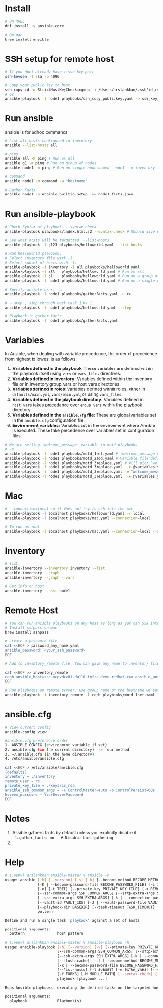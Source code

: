 # Install 
``` sh
# On RHEL
dnf install -y ansible-core

# On mac 
brew install ansible
```

# SSH setup for remote host
```sh
# If you dont already have a ssh key pair
ssh-keygen -t rsa -b 4096

# Copy your public key to host
ssh-copy-id -o StrictHostKeyChecking=no -i /Users/arslankhan/.ssh/id_rsa rc@<ip_address>
# or
ansible-playbook -l node1 playbooks/ssh_copy_publickey.yaml -e ssh_key_path="/Users/arslankhan/.ssh/id_rsa.pub" -e remote_user="rc"
```
# Run ansible
ansible is for adhoc commands
``` sh
# List all hosts configured in inventory 
ansible --list-hosts all

# ping
ansible all -m ping # Run on all
ansible g1 -m ping # Run on group of nodes
ansible node1 -m ping # Run on single node named `node1` in inventory file

# command
ansible node1 -m command -a "hostname"

# Gather Facts
ansible node1 -m ansible.builtin.setup  >> node1_facts.json
```
# Run ansible-playbook
``` sh
# Check Syntax of playbook. --syntax-check
ansible-playbook playbooks/index.html.j2 --syntax-check # Should give error

# See what hosts will be targetted. --list-hosts
ansible-playbook -l g123 playbooks/helloworld.yaml --list-hosts

# Run helloworld playbook.
# Select inventory file with -i 
# Select subset of hosts with -l. 
ansible-playbook -i inventory -l all playbooks/helloworld.yaml
ansible-playbook -l all   playbooks/helloworld.yaml # Run on all
ansible-playbook -l g1    playbooks/helloworld.yaml # Run on a group of node
ansible-playbook -l node1 playbooks/helloworld.yaml # Run on a single node

# Specify ansible user. -u
ansible-playbook -l node1 playbooks/gatherFacts.yaml -u rc

# --step , step through each task 1 by 1
ansible-playbook -l node1 playbooks/helloworld.yaml --step

# Playbook to gather facts
ansible-playbook -l node1 playbooks/gatherFacts.yaml 
```

# Variables
In Ansible, when dealing with variable precedence, the order of precedence from highest to lowest is as follows:
1. **Variables defined in the playbook**: These variables are defined within the playbook itself using `vars` or `vars_files` directives.
2. **Variables defined in inventory**: Variables defined within the inventory file or in inventory group_vars or host_vars directories.
3. **Variables defined in roles**: Variables defined within roles, either in `defaults/main.yml`, `vars/main.yml`, or using `vars_files`.
4. **Variables defined in the playbook directory**: Variables defined in `host_vars` takes precedance over `group_vars` within the playbook directory.
5. **Variables defined in the `ansible.cfg` file**: These are global variables set in the `ansible.cfg` configuration file.
6. **Environment variables**: Variables set in the environment where Ansible is executed. These take precedence over variables set in configuration files.
``` sh
# We are setting 'welcome_message' variable in motd playbooks
# -e 
ansible-playbook -l node1 playbooks/motd_1set.yaml # `welcome_message`defined in playbook - Savy
ansible-playbook -l node1 playbooks/motd_2add.yaml # Variable file defined inside playbook. File is `variables.yaml` in this repo
ansible-playbook -l node1 playbooks/motd_3replace.yaml # Will pick `welcome_message` from `host_vars/node1.yaml` file
ansible-playbook -l node1 playbooks/motd_3replace.yaml  -e @variables.yaml # Give variables from a file
ansible-playbook -l node1 playbooks/motd_3replace.yaml -e "welcome_message='FROM CLI : Savvy!'" # Give variable value in CLI
ansible-playbook -l node1 playbooks/motd_3replace.yaml  -e @variables.yaml -e "welcome_message='FROM CLI - Defined Later : Savvy!'"  # If same variable is defined at two places and given to the playbook. The one defined later is given preference. `-e welcome_message="defined_later" in this case.
```

# Mac
``` sh
# --connection=local so it does not try to ssh into the mac
ansible-playbook -l localhost playbooks/helloworld.yaml -c local
ansible-playbook -l localhost playbooks/mac.yaml --connection=local

# To run as root
ansible-playbook -l localhost playbooks/mac.yaml --connection=local --ask-become-pass 
```

# Inventory
``` sh
# list 
ansible-inventory --inventory inventory --list
ansible-inventory --graph
ansible-inventory --graph --vars

# Get info on host
ansible-inventory --host node1
```

# Remote Host
```sh
# You can run anisble playbooks on any host as long as you can SSH into that machine
# Install sshpass on mac
brew install sshpass

# Create a password file 
cat <<EOF > password_any_name.yaml
ansible_password: <your_ssh_password>
EOF

# Add to inventory_remote file. You can give any name to inventory file and reference in CLI

cat <<EOF >> inventory_remote
ceph ansible_host=ssh.ocpvdev01.dal10.infra.demo.redhat.com ansible_port=30087 ansible_user=lab-user ansible_password=@password_ceph.yml
EOF

# Run playbooks on remote server. Use group name or the hostname we set
ansible-playbook -i inventory_remote -l ceph playbooks/motd_1set.yaml 

```

# ansible.cfg
``` sh
# View current config
ansible-config view

#ansible.cfg preference order
1. ANSIBLE_CONFIG (environment variable if set)  
2. ansible.cfg (in the current directory)  -> `our method`
3. ~/.ansible.cfg (in the home directory)  
4. /etc/ansible/ansible.cfg  

cat <<EOF > /etc/ansible/ansible.cfg
[defaults]
inventory = ./inventory
remote_user = rc
private_key_file = ./keys/id_rsa
ansible_ssh_common_args = -o ControlMaster=auto -o ControlPersist=60s -o StrictHostKeyChecking=no
become_password = YourBecomePassword
EOF
```

# Notes
1. Ansible gathers facts by default unless you explicitly disable it. 
   1. `gather_facts: no   # Disable fact gathering`
2. 
# Help 
``` sh
# (.venv) arslankhan ansible-master % ansible -h
usage: ansible [-h] [--version] [-v] [-b] [--become-method BECOME_METHOD] [--become-user BECOME_USER]
               [-K | --become-password-file BECOME_PASSWORD_FILE] [-i INVENTORY] [--list-hosts] [-l SUBSET] [-P POLL_INTERVAL] [-B SECONDS]
               [-o] [-t TREE] [--private-key PRIVATE_KEY_FILE] [-u REMOTE_USER] [-c CONNECTION] [-T TIMEOUT]
               [--ssh-common-args SSH_COMMON_ARGS] [--sftp-extra-args SFTP_EXTRA_ARGS] [--scp-extra-args SCP_EXTRA_ARGS]
               [--ssh-extra-args SSH_EXTRA_ARGS] [-k | --connection-password-file CONNECTION_PASSWORD_FILE] [-C] [-D] [-e EXTRA_VARS]
               [--vault-id VAULT_IDS] [-J | --vault-password-file VAULT_PASSWORD_FILES] [-f FORKS] [-M MODULE_PATH]
               [--playbook-dir BASEDIR] [--task-timeout TASK_TIMEOUT] [-a MODULE_ARGS] [-m MODULE_NAME]
               pattern

Define and run a single task 'playbook' against a set of hosts

positional arguments:
  pattern               host pattern

# (.venv) arslankhan ansible-master % ansible-playbook -h
usage: ansible-playbook [-h] [--version] [-v] [--private-key PRIVATE_KEY_FILE] [-u REMOTE_USER] [-c CONNECTION] [-T TIMEOUT]
                        [--ssh-common-args SSH_COMMON_ARGS] [--sftp-extra-args SFTP_EXTRA_ARGS] [--scp-extra-args SCP_EXTRA_ARGS]
                        [--ssh-extra-args SSH_EXTRA_ARGS] [-k | --connection-password-file CONNECTION_PASSWORD_FILE] [--force-handlers]
                        [--flush-cache] [-b] [--become-method BECOME_METHOD] [--become-user BECOME_USER]
                        [-K | --become-password-file BECOME_PASSWORD_FILE] [-t TAGS] [--skip-tags SKIP_TAGS] [-C] [-D] [-i INVENTORY]
                        [--list-hosts] [-l SUBSET] [-e EXTRA_VARS] [--vault-id VAULT_IDS] [-J | --vault-password-file VAULT_PASSWORD_FILES]
                        [-f FORKS] [-M MODULE_PATH] [--syntax-check] [--list-tasks] [--list-tags] [--step] [--start-at-task START_AT_TASK]
                        playbook [playbook ...]

Runs Ansible playbooks, executing the defined tasks on the targeted hosts.

positional arguments:
  playbook              Playbook(s)
```